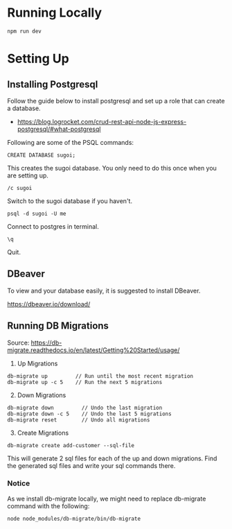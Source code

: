 # Running Locally

```
npm run dev
```

# Setting Up

## Installing Postgresql

Follow the guide below to install postgresql and set up a role that can create a database.
- https://blog.logrocket.com/crud-rest-api-node-js-express-postgresql/#what-postgresql

Following are some of the PSQL commands:
```
CREATE DATABASE sugoi;
```
This creates the sugoi database. You only need to do this once when you are setting up.

```
/c sugoi
```
Switch to the sugoi database if you haven't.

```
psql -d sugoi -U me
```
Connect to postgres in terminal.

```
\q
```
Quit.

## DBeaver

To view and your database easily, it is suggested to install DBeaver.

https://dbeaver.io/download/

## Running DB Migrations

Source: https://db-migrate.readthedocs.io/en/latest/Getting%20Started/usage/

1. Up Migrations

```
db-migrate up         // Run until the most recent migration
db-migrate up -c 5    // Run the next 5 migrations
```

2. Down Migrations

```
db-migrate down         // Undo the last migration
db-migrate down -c 5    // Undo the last 5 migrations
db-migrate reset        // Undo all migrations
```

3. Create Migrations

```
db-migrate create add-customer --sql-file
```

This will generate 2 sql files for each of the up and down migrations. Find the generated sql files and write your sql commands there.

### Notice

As we install db-migrate locally, we might need to replace db-migrate command with the following:
```
node node_modules/db-migrate/bin/db-migrate
```

